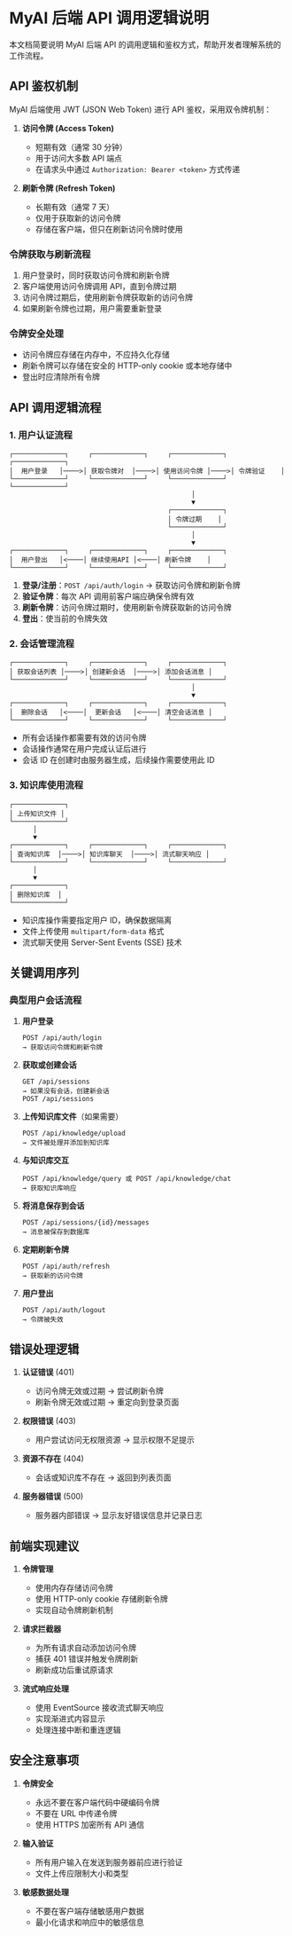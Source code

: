 # MyAI 后端 API 调用逻辑说明

本文档简要说明 MyAI 后端 API 的调用逻辑和鉴权方式，帮助开发者理解系统的工作流程。

## API 鉴权机制

MyAI 后端使用 JWT (JSON Web Token) 进行 API 鉴权，采用双令牌机制：

1. **访问令牌 (Access Token)**
   - 短期有效（通常 30 分钟）
   - 用于访问大多数 API 端点
   - 在请求头中通过 `Authorization: Bearer <token>` 方式传递

2. **刷新令牌 (Refresh Token)**
   - 长期有效（通常 7 天）
   - 仅用于获取新的访问令牌
   - 存储在客户端，但只在刷新访问令牌时使用

### 令牌获取与刷新流程

1. 用户登录时，同时获取访问令牌和刷新令牌
2. 客户端使用访问令牌调用 API，直到令牌过期
3. 访问令牌过期后，使用刷新令牌获取新的访问令牌
4. 如果刷新令牌也过期，用户需要重新登录

### 令牌安全处理

- 访问令牌应存储在内存中，不应持久化存储
- 刷新令牌可以存储在安全的 HTTP-only cookie 或本地存储中
- 登出时应清除所有令牌

## API 调用逻辑流程

### 1. 用户认证流程

```
┌─────────────┐     ┌─────────────┐     ┌─────────────┐     ┌─────────────┐
│  用户登录   │────>│ 获取令牌对  │────>│ 使用访问令牌 │────>│ 令牌验证    │
└─────────────┘     └─────────────┘     └─────────────┘     └─────────────┘
                                              │
                                              ▼
                                        ┌─────────────┐
                                        │ 令牌过期    │
                                        └─────────────┘
                                              │
                                              ▼
┌─────────────┐     ┌─────────────┐     ┌─────────────┐
│  用户登出   │<────│ 继续使用API │<────│ 刷新令牌    │
└─────────────┘     └─────────────┘     └─────────────┘
```

1. **登录/注册**：`POST /api/auth/login` → 获取访问令牌和刷新令牌
2. **验证令牌**：每次 API 调用前客户端应确保令牌有效
3. **刷新令牌**：访问令牌过期时，使用刷新令牌获取新的访问令牌
4. **登出**：使当前的令牌失效

### 2. 会话管理流程

```
┌─────────────┐     ┌─────────────┐     ┌─────────────┐
│ 获取会话列表 │────>│ 创建新会话  │────>│ 添加会话消息 │
└─────────────┘     └─────────────┘     └─────────────┘
                                              │
                                              ▼
┌─────────────┐     ┌─────────────┐     ┌─────────────┐
│  删除会话   │<────│  更新会话   │<────│ 清空会话消息 │
└─────────────┘     └─────────────┘     └─────────────┘
```

- 所有会话操作都需要有效的访问令牌
- 会话操作通常在用户完成认证后进行
- 会话 ID 在创建时由服务器生成，后续操作需要使用此 ID

### 3. 知识库使用流程

```
┌─────────────┐
│ 上传知识文件 │
└─────────────┘
      │
      ▼
┌─────────────┐     ┌─────────────┐     ┌─────────────┐
│ 查询知识库  │────>│ 知识库聊天  │────>│ 流式聊天响应 │
└─────────────┘     └─────────────┘     └─────────────┘
      │
      ▼
┌─────────────┐
│ 删除知识库  │
└─────────────┘
```

- 知识库操作需要指定用户 ID，确保数据隔离
- 文件上传使用 `multipart/form-data` 格式
- 流式聊天使用 Server-Sent Events (SSE) 技术

## 关键调用序列

### 典型用户会话流程

1. **用户登录**
   ```
   POST /api/auth/login
   → 获取访问令牌和刷新令牌
   ```

2. **获取或创建会话**
   ```
   GET /api/sessions
   → 如果没有会话，创建新会话
   POST /api/sessions
   ```

3. **上传知识库文件**（如果需要）
   ```
   POST /api/knowledge/upload
   → 文件被处理并添加到知识库
   ```

4. **与知识库交互**
   ```
   POST /api/knowledge/query 或 POST /api/knowledge/chat
   → 获取知识库响应
   ```

5. **将消息保存到会话**
   ```
   POST /api/sessions/{id}/messages
   → 消息被保存到数据库
   ```

6. **定期刷新令牌**
   ```
   POST /api/auth/refresh
   → 获取新的访问令牌
   ```

7. **用户登出**
   ```
   POST /api/auth/logout
   → 令牌被失效
   ```

## 错误处理逻辑

1. **认证错误** (401)
   - 访问令牌无效或过期 → 尝试刷新令牌
   - 刷新令牌无效或过期 → 重定向到登录页面

2. **权限错误** (403)
   - 用户尝试访问无权限资源 → 显示权限不足提示

3. **资源不存在** (404)
   - 会话或知识库不存在 → 返回到列表页面

4. **服务器错误** (500)
   - 服务器内部错误 → 显示友好错误信息并记录日志

## 前端实现建议

1. **令牌管理**
   - 使用内存存储访问令牌
   - 使用 HTTP-only cookie 存储刷新令牌
   - 实现自动令牌刷新机制

2. **请求拦截器**
   - 为所有请求自动添加访问令牌
   - 捕获 401 错误并触发令牌刷新
   - 刷新成功后重试原请求

3. **流式响应处理**
   - 使用 EventSource 接收流式聊天响应
   - 实现渐进式内容显示
   - 处理连接中断和重连逻辑

## 安全注意事项

1. **令牌安全**
   - 永远不要在客户端代码中硬编码令牌
   - 不要在 URL 中传递令牌
   - 使用 HTTPS 加密所有 API 通信

2. **输入验证**
   - 所有用户输入在发送到服务器前应进行验证
   - 文件上传应限制大小和类型

3. **敏感数据处理**
   - 不要在客户端存储敏感用户数据
   - 最小化请求和响应中的敏感信息
